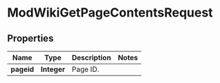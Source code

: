 

# ModWikiGetPageContentsRequest


## Properties

| Name | Type | Description | Notes |
|------------ | ------------- | ------------- | -------------|
|**pageid** | **Integer** | Page ID. |  |



